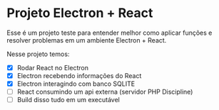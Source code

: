 # Projeto Electron + React

Esse é um projeto teste para entender melhor como aplicar funções e resolver problemas em um ambiente Electron + React.

Nesse projeto temos:

- [x] Rodar React no Electron
- [x] Electron recebendo informações do React
- [x] Electron interagindo com banco SQLITE
- [ ] React consumindo um api externa (servidor PHP Discipline)
- [ ] Build disso tudo em um executável